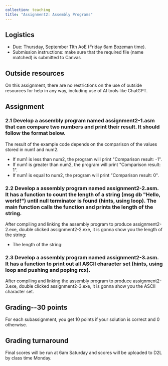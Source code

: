 ```yaml
---
collection: teaching
title: "Assignment2: Assembly Programs"
---
```


## Logistics
* Due: Thursday, September 11th AoE (Friday 6am Bozeman time).
* Submission instructions: make sure that the required file (name matched) is submitted to Canvas 


## Outside resources

On this assignment, there are no restrictions on the use of outside resources
for help in any way, including use of AI tools like ChatGPT.

## Assignment

### 2.1 Develop a assembly program named assignment2-1.asm that can compare two numbers and print their result. It should follow the format below.
The result of the example code depends on the comparison of the values stored in num1 and num2.

* If num1 is less than num2, the program will print "Comparison result: -1".
* If num1 is greater than num2, the program will print "Comparison result: 1".
* If num1 is equal to num2, the program will print "Comparison result: 0".

### 2.2 Develop a assembly program named assignment2-2.asm. It has a function to count the length of a string (msg db "Hello, world!") until null terminator is found (hints, using loop). The main function calls the function and prints the length of the string.

After compiling and linking the assembly program to produce assignment2-2.exe, double clicked assignment2-2.exe, it is gonna show you the length of the string:
* The length of the string:

### 2.3 Develop a assembly program named assignment2-3.asm. It has a function to print out all ASCII character set (hints, using loop and pushing and poping rcx).

After compiling and linking the assembly program to produce assignment2-3.exe, double clicked assignment2-3.exe, it is gonna show you the ASCII character set.

## Grading--30 points
   For each subassignment, you get 10 points if your solution is correct and 0 otherwise.

## Grading turnaround

Final scores will be run at 6am Saturday and scores will be
uploaded to D2L by class time Monday.
